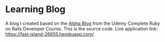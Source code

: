 # Learning Blog
A blog I created based on the [Alpha Blog](https://github.com/udemyrailscourse/alpha-blog) from the Udemy Complete Ruby on Rails Developer Course. This is the source code. Live application link: https://fast-island-26655.herokuapp.com/
